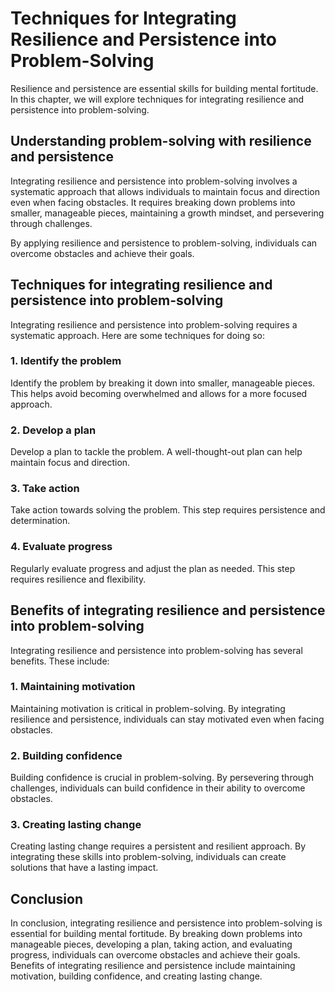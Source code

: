 Techniques for Integrating Resilience and Persistence into Problem-Solving
===================================================================================================================================================

Resilience and persistence are essential skills for building mental fortitude. In this chapter, we will explore techniques for integrating resilience and persistence into problem-solving.

Understanding problem-solving with resilience and persistence
-------------------------------------------------------------

Integrating resilience and persistence into problem-solving involves a systematic approach that allows individuals to maintain focus and direction even when facing obstacles. It requires breaking down problems into smaller, manageable pieces, maintaining a growth mindset, and persevering through challenges.

By applying resilience and persistence to problem-solving, individuals can overcome obstacles and achieve their goals.

Techniques for integrating resilience and persistence into problem-solving
--------------------------------------------------------------------------

Integrating resilience and persistence into problem-solving requires a systematic approach. Here are some techniques for doing so:

### 1. Identify the problem

Identify the problem by breaking it down into smaller, manageable pieces. This helps avoid becoming overwhelmed and allows for a more focused approach.

### 2. Develop a plan

Develop a plan to tackle the problem. A well-thought-out plan can help maintain focus and direction.

### 3. Take action

Take action towards solving the problem. This step requires persistence and determination.

### 4. Evaluate progress

Regularly evaluate progress and adjust the plan as needed. This step requires resilience and flexibility.

Benefits of integrating resilience and persistence into problem-solving
-----------------------------------------------------------------------

Integrating resilience and persistence into problem-solving has several benefits. These include:

### 1. Maintaining motivation

Maintaining motivation is critical in problem-solving. By integrating resilience and persistence, individuals can stay motivated even when facing obstacles.

### 2. Building confidence

Building confidence is crucial in problem-solving. By persevering through challenges, individuals can build confidence in their ability to overcome obstacles.

### 3. Creating lasting change

Creating lasting change requires a persistent and resilient approach. By integrating these skills into problem-solving, individuals can create solutions that have a lasting impact.

Conclusion
----------

In conclusion, integrating resilience and persistence into problem-solving is essential for building mental fortitude. By breaking down problems into manageable pieces, developing a plan, taking action, and evaluating progress, individuals can overcome obstacles and achieve their goals. Benefits of integrating resilience and persistence include maintaining motivation, building confidence, and creating lasting change.
